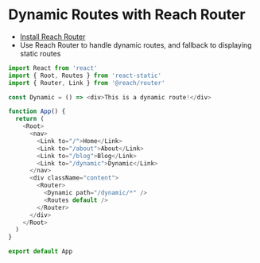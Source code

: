# Dynamic Routes with Reach Router

- [Install Reach Router](https://reach.tech/router)
- Use Reach Router to handle dynamic routes, and fallback to displaying static routes

```javascript
import React from 'react'
import { Root, Routes } from 'react-static'
import { Router, Link } from '@reach/router'

const Dynamic = () => <div>This is a dynamic route!</div>

function App() {
  return (
    <Root>
      <nav>
        <Link to="/">Home</Link>
        <Link to="/about">About</Link>
        <Link to="/blog">Blog</Link>
        <Link to="/dynamic">Dynamic</Link>
      </nav>
      <div className="content">
        <Router>
          <Dynamic path="/dynamic/*" />
          <Routes default />
        </Router>
      </div>
    </Root>
  )
}

export default App
```

